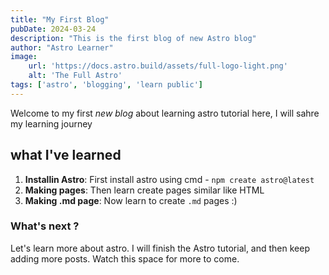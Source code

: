 ```yaml
---
title: "My First Blog"
pubDate: 2024-03-24
description: "This is the first blog of new Astro blog"
author: "Astro Learner"
image: 
    url: 'https://docs.astro.build/assets/full-logo-light.png'
    alt: 'The Full Astro'
tags: ['astro', 'blogging', 'learn public']
---
```


Welcome to my first _new blog_ about learning astro tutorial here, I will sahre my learning journey

## what I've learned

1. **Installin Astro**: First install astro using cmd - `npm create astro@latest`
2. **Making pages**: Then learn create pages similar like HTML
3. **Making .md page**: Now learn to create `.md` pages :)

### What's next ?

Let's learn more about astro. I will finish the Astro tutorial, and then keep adding more posts. Watch this space for more to come.